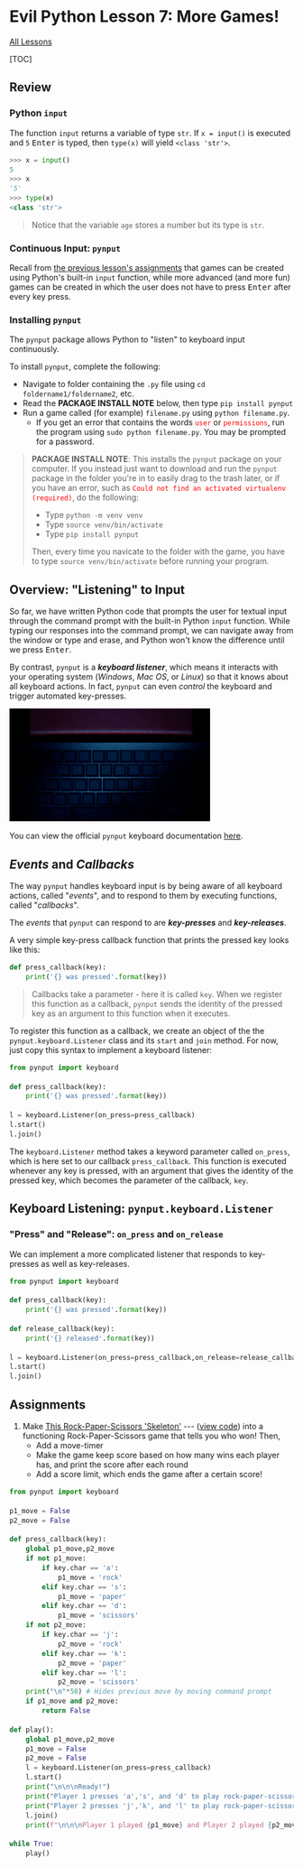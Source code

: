 # Evil Python Lesson 7: More Games!

[All Lessons](https://zsiegel92.github.io/evilpython/)

[TOC]


## Review

### Python `input`

The function `input` returns a variable of type `str`. If `x = input()` is executed and `5` <kbd>Enter</kbd> is typed, then `type(x)` will yield `<class 'str'>`.

```python
>>> x = input()
5
>>> x
'5'
>>> type(x)
<class 'str'>
```
> Notice that the variable `age` stores a number but its type is `str`.

### Continuous Input: `pynput`

Recall from [the previous lesson's assignments](https://zsiegel92.github.io/evilpython/lesson_5.html#assignments) that games can be created using Python's built-in `input` function, while more advanced (and more fun) games can be created in which the user does not have to press <kbd>Enter</kbd> after every key press.


### Installing `pynput`

The `pynput` package allows Python to "listen" to keyboard input continuously.

To install `pynput`, complete the following:

* Navigate to folder containing the `.py` file using `cd foldername1/foldername2`, etc.
* Read the **PACKAGE INSTALL NOTE** below, then type `pip install pynput`
* Run a game called (for example) `filename.py` using `python filename.py`.
	* If you get an error that contains the words <span style="color:red">`user`</span> or <span style="color:red">`permissions`</span>, run the program using `sudo python filename.py`. You may be prompted for a password.

> **PACKAGE INSTALL NOTE**: This installs the `pynput` package on your computer. If you instead just want to download and run the `pynput` package in the folder you're in to easily drag to the trash later, or if you have an error, such as <span style="color:red">`Could not find an activated virtualenv (required)`</span>, do the following:
>
> * Type `python -m venv venv`
> * Type `source venv/bin/activate`
> * Type `pip install pynput`
>
> Then, every time you navicate to the folder with the game, you have to type `source venv/bin/activate` before running your program.

## Overview: "Listening" to Input

So far, we have written Python code that prompts the user for textual input through the command prompt with the built-in Python `input` function. While typing our responses into the command prompt, we can navigate away from the window or type and erase, and Python won't know the difference until we press <kbd>Enter</kbd>.

By contrast, `pynput` is a ***keyboard listener***, which means it interacts with your operating system (*Windows*, *Mac OS*, or *Linux*) so that it knows about all keyboard actions. In fact, `pynput` can even *control* the keyboard and trigger automated key-presses.

<img alt="Keyboard typing on its own 'PLAY AGAIN?'" src="keyboard_moving.gif">

You can view the official `pynput` keyboard documentation [here](https://pynput.readthedocs.io/en/latest/keyboard.html).

## *Events* and *Callbacks*

The way `pynput` handles keyboard input is by being aware of all keyboard actions, called "*events*", and to respond to them by executing functions, called "*callbacks*".

The *events* that `pynput` can respond to are ***key-presses*** and ***key-releases***.

A very simple key-press callback function that prints the pressed key looks like this:

```python
def press_callback(key):
	print('{} was pressed'.format(key))
```
> Callbacks take a parameter - here it is called `key`. When we register this function as a callback, `pynput` sends the identity of the pressed key as an argument to this function when it executes.

To register this function as a callback, we create an object of the the `pynput.keyboard.Listener` class and its `start` and `join` method. For now, just copy this syntax to implement a keyboard listener:

```python
from pynput import keyboard

def press_callback(key):
	print('{} was pressed'.format(key))

l = keyboard.Listener(on_press=press_callback)
l.start()
l.join()
```

The `keyboard.Listener` method takes a keyword parameter called `on_press`, which is here set to our callback `press_callback`. This function is executed whenever any key is pressed, with an argument that gives the identity of the pressed key, which becomes the parameter of the callback, `key`.

## Keyboard Listening: `pynput.keyboard.Listener`

### "Press" and "Release": `on_press` and `on_release`

We can implement a more complicated listener that responds to key-presses as well as key-releases.

```python
from pynput import keyboard

def press_callback(key):
	print('{} was pressed'.format(key))

def release_callback(key):
	print('{} released'.format(key))

l = keyboard.Listener(on_press=press_callback,on_release=release_callback)
l.start()
l.join()
```

## Assignments

1. Make <a href="https://zsiegel92.github.io/evilpython/Games/rock_paper_scissors_skeleton.py" download="rock_paper_scissors_skeleton.py">This Rock-Paper-Scissors 'Skeleton'</a> --- ([view code](https://github.com/zsiegel92/evilpython/blob/master/Games/rock_paper_scissors_skeleton.py)) into a functioning Rock-Paper-Scissors game that tells you who won! Then,
	* Add a move-timer
	* Make the game keep score based on how many wins each player has, and print the score after each round
	* Add a score limit, which ends the game after a certain score!

```python
from pynput import keyboard

p1_move = False
p2_move = False

def press_callback(key):
	global p1_move,p2_move
	if not p1_move:
		if key.char == 'a':
			p1_move = 'rock'
		elif key.char == 's':
			p1_move = 'paper'
		elif key.char == 'd':
			p1_move = 'scissors'
	if not p2_move:
		if key.char == 'j':
			p2_move = 'rock'
		elif key.char == 'k':
			p2_move = 'paper'
		elif key.char == 'l':
			p2_move = 'scissors'
	print("\n"*50) # Hides previous move by moving command prompt
	if p1_move and p2_move:
		return False

def play():
	global p1_move,p2_move
	p1_move = False
	p2_move = False
	l = keyboard.Listener(on_press=press_callback)
	l.start()
	print("\n\n\nReady!")
	print("Player 1 presses 'a','s', and 'd' to play rock-paper-scissors")
	print("Player 2 presses 'j','k', and 'l' to play rock-paper-scissors")
	l.join()
	print(f"\n\n\nPlayer 1 played {p1_move} and Player 2 played {p2_move}")

while True:
	play()
```
